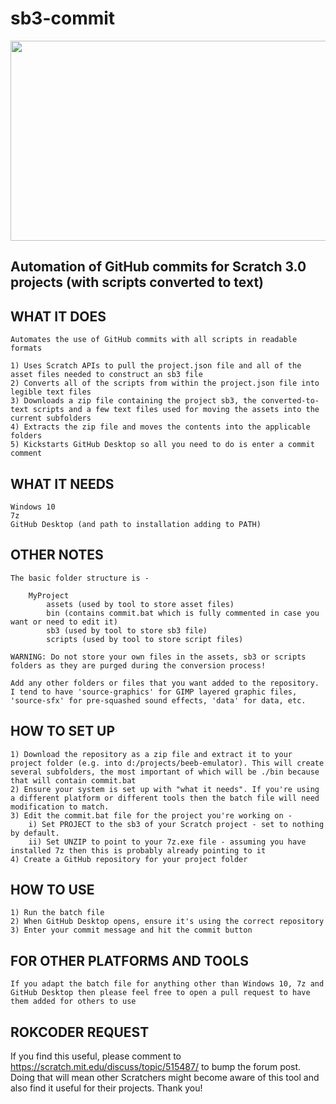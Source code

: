 # sb3-commit

<p align="center">
  <img width="640" height="320" src="https://user-images.githubusercontent.com/20208339/119164337-38ece300-ba54-11eb-8a0e-0ea0b9dbaea4.png">
</p>

Automation of GitHub commits for Scratch 3.0 projects (with scripts converted to text)
--------------------------------------------------------------------------------------

WHAT IT DOES
------------
    Automates the use of GitHub commits with all scripts in readable formats

    1) Uses Scratch APIs to pull the project.json file and all of the asset files needed to construct an sb3 file
    2) Converts all of the scripts from within the project.json file into legible text files
    3) Downloads a zip file containing the project sb3, the converted-to-text scripts and a few text files used for moving the assets into the current subfolders
    4) Extracts the zip file and moves the contents into the applicable folders
    5) Kickstarts GitHub Desktop so all you need to do is enter a commit comment

WHAT IT NEEDS
-------------
    Windows 10
    7z
    GitHub Desktop (and path to installation adding to PATH)

OTHER NOTES
-----------
    The basic folder structure is -

        MyProject
            assets (used by tool to store asset files)
            bin (contains commit.bat which is fully commented in case you want or need to edit it)
            sb3 (used by tool to store sb3 file)
            scripts (used by tool to store script files)

    WARNING: Do not store your own files in the assets, sb3 or scripts folders as they are purged during the conversion process!

    Add any other folders or files that you want added to the repository. I tend to have 'source-graphics' for GIMP layered graphic files, 'source-sfx' for pre-squashed sound effects, 'data' for data, etc.

HOW TO SET UP
-------------
    1) Download the repository as a zip file and extract it to your project folder (e.g. into d:/projects/beeb-emulator). This will create several subfolders, the most important of which will be ./bin because that will contain commit.bat
    2) Ensure your system is set up with "what it needs". If you're using a different platform or different tools then the batch file will need modification to match.
    3) Edit the commit.bat file for the project you're working on -
        i) Set PROJECT to the sb3 of your Scratch project - set to nothing by default.
        ii) Set UNZIP to point to your 7z.exe file - assuming you have installed 7z then this is probably already pointing to it
    4) Create a GitHub repository for your project folder
    
HOW TO USE
----------
    1) Run the batch file
    2) When GitHub Desktop opens, ensure it's using the correct repository
    3) Enter your commit message and hit the commit button

FOR OTHER PLATFORMS AND TOOLS
-----------------------------
    If you adapt the batch file for anything other than Windows 10, 7z and GitHub Desktop then please feel free to open a pull request to have them added for others to use

ROKCODER REQUEST
----------------
If you find this useful, please comment to https://scratch.mit.edu/discuss/topic/515487/ to bump the forum post. Doing that will mean other Scratchers might become aware of this tool and also find it useful for their projects. Thank you!
